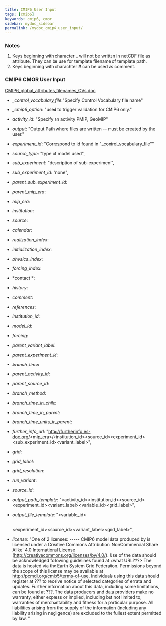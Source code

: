 ```yaml
---
title: CMIP6 User Input
tags: [cmip6]
keywords: cmip6, cmor
sidebar: mydoc_sidebar
permalink: /mydoc_cmip6_user_input/
---
```


### Notes

1. Keys beginning with character **_** will not be written in netCDF file as attribute.  They can be use for template filename of template path.
1. Keys beginning with charachter **#** can be used as comment.

### CMIP6 CMOR User Input

[CMIP6_global_attributes_filenames_CVs.doc](https://docs.google.com/document/d/1h0r8RZr_f3-8egBMMh7aqLwy3snpD6_MrDz1q8n5XUk)

* *_control_vocabulary_file*:"Specify Control Vocabulary file name"

* *_cmip6_option*:           "used to trigger validation for CMIP6 only."

* *activity_id*:             "Specify an activity PMIP, GeoMIP"

* *output*:                  "Output Path where files are written -- must be created by the user."

* *experiment_id*:           "Correspond to id found in \"_control_vocabulary_file\""

* *source_type*:             "type of model used",

* *sub_experiment*:          "description of sub-experiment",

* *sub_experiment_id*:       "none",

* *parent_sub_experiment_id*:     

* *parent_mip_era*:              

* *mip_era*:                    

* *institution*:     
            
* *source*:         

* *calendar*:     

* *realization_index*:      

* *initialization_index*:  

* *physics_index*:       

* *forcing_index*:        

* *contact *:           

* *history*:          

* *comment*:        

* *references*:   

* *institution_id*:      

* *model_id*:          

* *forcing*:         

* *parent_variant_label*:  

* *parent_experiment_id*:

* *branch_time*:       


* *parent_activity_id*: 

* *parent_source_id*:   

* *branch_method*:        
* *branch_time_in_child*: 
* *branch_time_in_parent*:
* *branch_time_units_in_parent*:


* *further_info_url*:       "http://furtherinfo.es-doc.org/<mip_era>/<institution_id><source_id><experiment_id><sub_experiment_id><variant_label>",
* *grid*:                  
* *grid_label*:           
* *grid_resolution*:     
* *run_variant*:      
* *source_id*:       

* *output_path_template*:    "<activity_id><institution_id><source_id><experiment_id><variant_label><table><variable_id><grid_label><version>",

* *output_file_template*:    "<variable_id><table><experiment_id><source_id><variant_label><grid_label>",

* *license*:                "One of 2 licenses: ----- CMIP6 model data produced by <Your CentreName> is licensed under a Creative Commons Attribution 'NonCommercial Share Alike' 4.0 International License (http://creativecommons.org/licenses/by/4.0/). Use of the data should be acknowledged following guidelines found at <what URL???> The data is hosted via the Earth System Grid Federation. Permissions beyond the scope of this license may be available at http://pcmdi.org/cmip5/terms-of-use.   Individuals using this data should register at ??? to receive notice of selected categories of errata and updates. Further information about this data, including some limitations, can be found at ???. The data producers and data providers make no warranty, either express or implied, including but not limited to, warranties of merchantability and fitness for a particular purpose. All liabilities arising from the supply of the information (including any liability arising in negligence) are excluded to the fullest extent permitted by law. "


